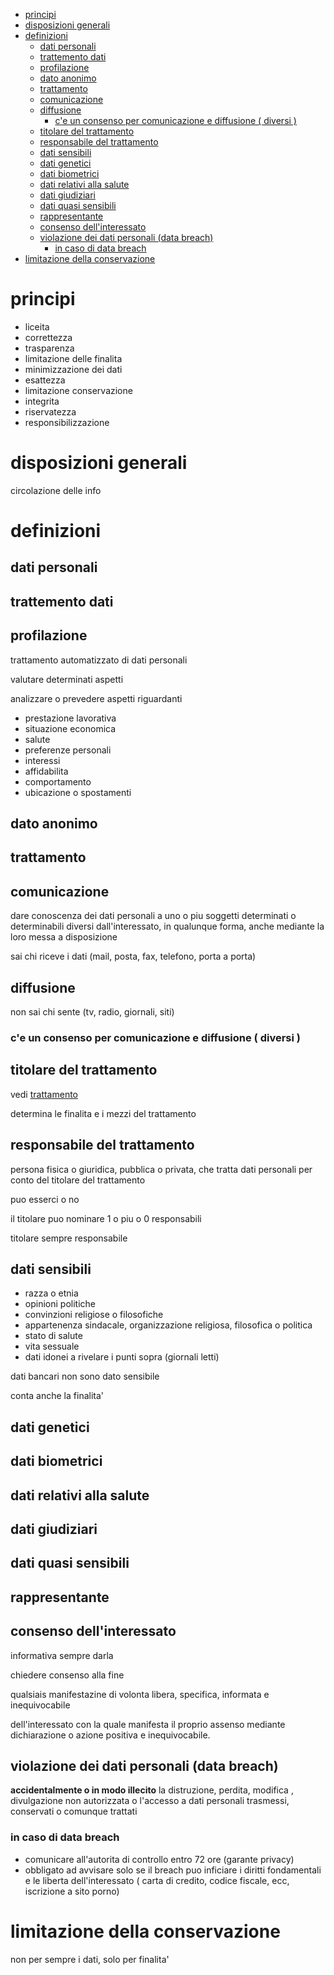 <!--toc:start-->

- [principi](#principi)
- [disposizioni generali](#disposizioni-generali)
- [definizioni](#definizioni)
  - [dati personali](#dati-personali)
  - [trattemento dati](#trattemento-dati)
  - [profilazione](#profilazione)
  - [dato anonimo](#dato-anonimo)
  - [trattamento](#trattamento)
  - [comunicazione](#comunicazione)
  - [diffusione](#diffusione)
    - [c'e un consenso per comunicazione e diffusione ( diversi )](#ce-un-consenso-per-comunicazione-e-diffusione-diversi)
  - [titolare del trattamento](#titolare-del-trattamento)
  - [responsabile del trattamento](#responsabile-del-trattamento)
  - [dati sensibili](#dati-sensibili)
  - [dati genetici](#dati-genetici)
  - [dati biometrici](#dati-biometrici)
  - [dati relativi alla salute](#dati-relativi-alla-salute)
  - [dati giudiziari](#dati-giudiziari)
  - [dati quasi sensibili](#dati-quasi-sensibili)
  - [rappresentante](#rappresentante)
  - [consenso dell'interessato](#consenso-dellinteressato)
  - [violazione dei dati personali (data breach)](#violazione-dei-dati-personali-data-breach)
    - [in caso di data breach](#in-caso-di-data-breach)
- [limitazione della conservazione](#limitazione-della-conservazione)
<!--toc:end-->

# principi

- liceita
- correttezza
- trasparenza
- limitazione delle finalita
- minimizzazione dei dati
- esattezza
- limitazione conservazione
- integrita
- riservatezza
- responsibilizzazione

# disposizioni generali

circolazione delle info

# definizioni

## dati personali

## trattemento dati

## profilazione

trattamento automatizzato di dati personali

valutare determinati aspetti

analizzare o prevedere aspetti riguardanti

- prestazione lavorativa
- situazione economica
- salute
- preferenze personali
- interessi
- affidabilita
- comportamento
- ubicazione o spostamenti

## dato anonimo

## trattamento

## comunicazione

dare conoscenza dei dati personali a uno o piu soggetti determinati o
determinabili diversi dall'interessato, in qualunque forma, anche mediante la
loro messa a disposizione

sai chi riceve i dati (mail, posta, fax, telefono, porta a porta)

## diffusione

non sai chi sente (tv, radio, giornali, siti)

### c'e un consenso per comunicazione e diffusione ( diversi )

## titolare del trattamento

vedi [trattamento](#trattamento)

determina le finalita e i mezzi del trattamento

## responsabile del trattamento

persona fisica o giuridica, pubblica o privata, che tratta dati personali per
conto del titolare del trattamento

puo esserci o no

il titolare puo nominare 1 o piu o 0 responsabili

titolare sempre responsabile

## dati sensibili

- razza o etnia
- opinioni politiche
- convinzioni religiose o filosofiche
- appartenenza sindacale, organizzazione religiosa, filosofica o politica
- stato di salute
- vita sessuale
- dati idonei a rivelare i punti sopra (giornali letti)

dati bancari non sono dato sensibile

conta anche la finalita'

## dati genetici

## dati biometrici

## dati relativi alla salute

## dati giudiziari

## dati quasi sensibili

## rappresentante

## consenso dell'interessato

informativa sempre darla

chiedere consenso alla fine

qualsiais manifestazine di volonta libera, specifica, informata e inequivocabile

dell'interessato con la quale manifesta il proprio assenso mediante
dichiarazione o azione positiva e inequivocabile.

## violazione dei dati personali (data breach)

**accidentalmente o in modo illecito** la distruzione, perdita, modifica ,
divulgazione non autorizzata o l'accesso a dati personali trasmessi, conservati
o comunque trattati

### in caso di data breach

- comunicare all'autorita di controllo entro 72 ore (garante privacy)
- obbligato ad avvisare solo se il breach puo inficiare i diritti fondamentali e
  le liberta dell'interessato ( carta di credito, codice fiscale, ecc,
  iscrizione a sito porno)

# limitazione della conservazione

non per sempre i dati, solo per finalita'
